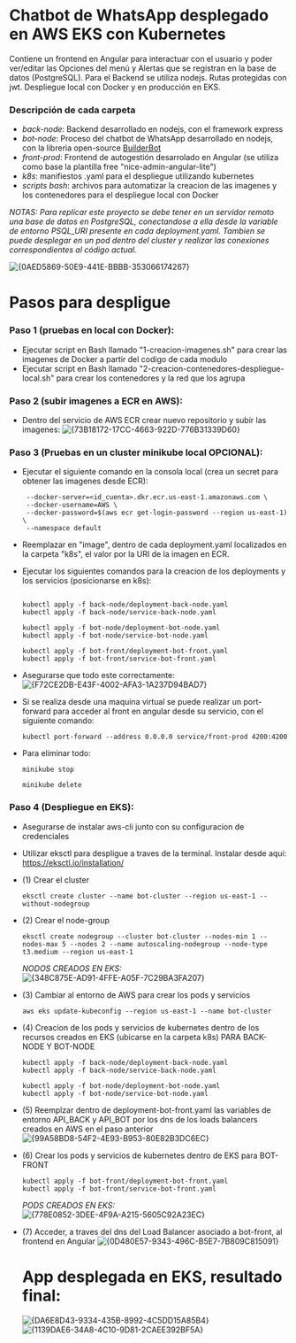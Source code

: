 # Chatbot de WhatsApp desplegado en AWS EKS con Kubernetes
Contiene un frontend en Angular para interactuar con el usuario y poder ver/editar las Opciones del menú y Alertas que se registran en la base de datos (PostgreSQL). Para el Backend se utiliza nodejs. Rutas protegidas con jwt. Despliegue local con Docker y en producción en EKS.

### Descripción de cada carpeta
  - *back-node*: Backend desarrollado en nodejs, con el framework express
  - *bot-node*: Proceso del chatbot de WhatsApp desarrollado en nodejs, con la libreria open-source [BuilderBot](https://www.builderbot.app/en)
  - *front-prod*: Frontend de autogestión desarrolado en Angular (se utiliza como base la plantilla free "nice-admin-angular-lite")
  - *k8s*: manifiestos .yaml para el despliegue utilizando kubernetes
  - *scripts bash*: archivos para automatizar la creacion de las imagenes y los contenedores para el despliegue local con Docker

*NOTAS: Para replicar este proyecto se debe tener en un servidor remoto una base de datos en PostgreSQL, conectandose a ella desde la variable de entorno PSQL_URI presente en cada deployment.yaml. Tambien se puede desplegar en un pod dentro del cluster y realizar las conexiones correspondientes al código actual.*

![{0AED5869-50E9-441E-BBBB-353066174267}](https://github.com/user-attachments/assets/80df8afa-8750-40e1-a80d-14911c93088e)

# Pasos para despligue

### Paso 1 (pruebas en local con Docker):
  - Ejecutar script en Bash llamado "1-creacion-imagenes.sh" para crear las imagenes de Docker a partir del codigo de cada modulo
  - Ejecutar script en Bash llamado "2-creacion-contenedores-despliegue-local.sh" para crear los contenedores y la red que los agrupa

### Paso 2 (subir imagenes a ECR en AWS):
  - Dentro del servicio de AWS ECR crear nuevo repositorio y subir las imagenes:
![{73B18172-17CC-4663-922D-776B31339D60}](https://github.com/user-attachments/assets/24465a1d-68bf-45f8-b00a-5c636bda3651)

### Paso 3 (Pruebas en un cluster minikube local OPCIONAL):
  - Ejecutar el siguiente comando en la consola local (crea un secret para obtener las imagenes desde ECR):
    ```kubectl create secret docker-registry ecr-secret \
     --docker-server=<id_cuenta>.dkr.ecr.us-east-1.amazonaws.com \
     --docker-username=AWS \
     --docker-password=$(aws ecr get-login-password --region us-east-1) \
     --namespace default
    ```
  - Reemplazar en "image", dentro de cada deployment.yaml localizados en la carpeta "k8s", el valor por la URI de la imagen en ECR.
  - Ejecutar los siguientes comandos para la creacion de los deployments y los servicios (posicionarse en k8s):

      ```minikube start
    
      kubectl apply -f back-node/deployment-back-node.yaml
      kubectl apply -f back-node/service-back-node.yaml
      
      kubectl apply -f bot-node/deployment-bot-node.yaml
      kubectl apply -f bot-node/service-bot-node.yaml
      
      kubectl apply -f bot-front/deployment-bot-front.yaml
      kubectl apply -f bot-front/service-bot-front.yaml
      ```

  - Asegurarse que todo este correctamente:
    ![{F72CE2DB-E43F-4002-AFA3-1A237D94BAD7}](https://github.com/user-attachments/assets/604e16a9-0cda-4217-9fb8-146ab9329bb7)

  - Si se realiza desde una maquina virtual se puede realizar un port-forward para acceder al front en angular desde su servicio, con el siguiente comando:
    ```
    kubectl port-forward --address 0.0.0.0 service/front-prod 4200:4200
    ```

  - Para eliminar todo:
    ``` 
    minikube stop

    minikube delete
    ```

### Paso 4 (Despliegue en EKS):
  - Asegurarse de instalar aws-cli junto con su configuracion de credenciales
  - Utilizar eksctl para despligue a traves de la terminal. Instalar desde aqui: https://eksctl.io/installation/
  - (1) Crear el cluster
    ```
    eksctl create cluster --name bot-cluster --region us-east-1 --without-nodegroup
    ```
  - (2) Crear el node-group
    ```
    eksctl create nodegroup --cluster bot-cluster --nodes-min 1 --nodes-max 5 --nodes 2 --name autoscaling-nodegroup --node-type t3.medium --region us-east-1
    ```
    *NODOS CREADOS EN EKS:*
    ![{348C875E-AD91-4FFE-A05F-7C29BA3FA207}](https://github.com/user-attachments/assets/d6bc96ba-138b-4758-b6d0-1f67a5209bd7)

  - (3) Cambiar al entorno de AWS para crear los pods y servicios
    ```
    aws eks update-kubeconfig --region us-east-1 --name bot-cluster
    ```
  - (4) Creacion de los pods y servicios de kubernetes dentro de los recursos creados en EKS (ubicarse en la carpeta k8s) PARA BACK-NODE Y BOT-NODE
    ```
    kubectl apply -f back-node/deployment-back-node.yaml
    kubectl apply -f back-node/service-back-node.yaml
      
    kubectl apply -f bot-node/deployment-bot-node.yaml
    kubectl apply -f bot-node/service-bot-node.yaml
    ```
  - (5) Reemplzar dentro de deployment-bot-front.yaml las variables de entorno API_BACK y API_BOT por los dns de los loads balancers creados en AWS en el paso anterior
    ![{99A58BD8-54F2-4E93-B953-80E82B3DC6EC}](https://github.com/user-attachments/assets/87c04cb9-04df-441f-a803-224e8f3c3546)

  - (6) Crear los pods y servicios de kubernetes dentro de EKS para BOT-FRONT
    ```
    kubectl apply -f bot-front/deployment-bot-front.yaml
    kubectl apply -f bot-front/service-bot-front.yaml
    ```
    *PODS CREADOS EN EKS:*
    ![{778E0852-3DEE-4F9A-A215-5605C92A23EC}](https://github.com/user-attachments/assets/61ae1d53-3db7-414a-ab30-dcd1ccb77167)

  - (7) Acceder, a traves del dns del Load Balancer asociado a bot-front, al frontend en Angular
    ![{0D480E57-9343-496C-B5E7-7B809C815091}](https://github.com/user-attachments/assets/eeeccbd5-be09-4218-ae45-a065ebdf284e)

    # App desplegada en EKS, resultado final:
    ![{DA6E8D43-9334-435B-8992-4C5DD15A85B4}](https://github.com/user-attachments/assets/944f6a08-128d-4585-b1a9-d5f5edd3a25a)
    ![{1139DAE6-34A8-4C10-9D81-2CAEE392BF5A}](https://github.com/user-attachments/assets/7e2969f4-2a45-4f34-8bf9-0d630f2b2fdd)

    
